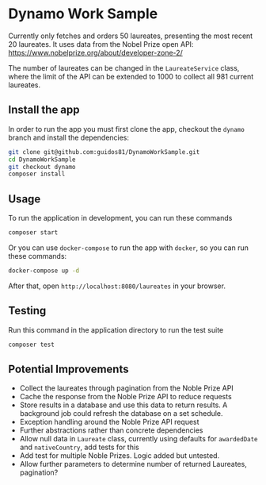 # Dynamo Work Sample

Currently only fetches and orders 50 laureates, presenting the most recent 20 laureates.
It uses data from the Nobel Prize open API: https://www.nobelprize.org/about/developer-zone-2/

The number of laureates can be changed in the `LaureateService` class, where the limit of the API can be extended to 1000 to collect all 981 current laureates.

## Install the app

In order to run the app you must first clone the app, checkout the `dynamo` branch and install the dependencies:

```bash
git clone git@github.com:guidos81/DynamoWorkSample.git
cd DynamoWorkSample
git checkout dynamo
composer install
```

## Usage

To run the application in development, you can run these commands

```bash
composer start
```

Or you can use `docker-compose` to run the app with `docker`, so you can run these commands:
```bash
docker-compose up -d
```
After that, open `http://localhost:8080/laureates` in your browser.

## Testing

Run this command in the application directory to run the test suite

```bash
composer test
```

## Potential Improvements

* Collect the laureates through pagination from the Noble Prize API
* Cache the response from the Noble Prize API to reduce requests
* Store results in a database and use this data to return results. A background job could refresh the database on a set schedule.
* Exception handling around the Noble Prize API request
* Further abstractions rather than concrete dependencies
* Allow null data in `Laureate` class, currently using defaults for `awardedDate` and `nativeCountry`, add tests for this
* Add test for multiple Noble Prizes. Logic added but untested.
* Allow further parameters to determine number of returned Laureates, pagination?
